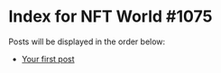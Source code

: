 # Index for NFT World #1075
Posts will be displayed in the order below:

- [Your first post](./001-first.md)

